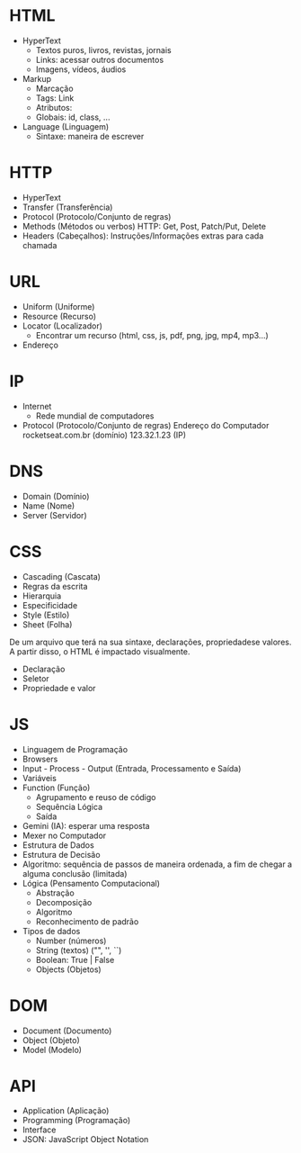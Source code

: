 # HTML
- HyperText
    - Textos puros, livros, revistas, jornais
    - Links: acessar outros documentos
    - Imagens, vídeos, áudios
- Markup
    - Marcação
    - Tags: <a> Link </a>
    - Atributos: <a href="https://rocketseat.com.br"></a>
    - Globais: id, class, ...
- Language (Linguagem)
    - Sintaxe: maneira de escrever

# HTTP
- HyperText
- Transfer (Transferência)
- Protocol (Protocolo/Conjunto de regras)
- Methods (Métodos ou verbos) HTTP: Get, Post, Patch/Put, Delete
- Headers (Cabeçalhos): Instruções/Informações extras para cada chamada

# URL
- Uniform (Uniforme)
- Resource (Recurso)
- Locator (Localizador)
    - Encontrar um recurso (html, css, js, pdf, png, jpg, mp4, mp3...)
- Endereço

# IP
- Internet
    - Rede mundial de computadores
- Protocol (Protocolo/Conjunto de regras)
Endereço do Computador
rocketseat.com.br (domínio)
123.32.1.23 (IP)

# DNS
- Domain (Domínio)
- Name (Nome)
- Server (Servidor)

# CSS

- Cascading (Cascata)
- Regras da escrita
- Hierarquia
- Especificidade
- Style (Estilo)
- Sheet (Folha)

De um arquivo que terá na sua sintaxe, declarações, propriedadese valores.
A partir disso, o HTML é impactado visualmente.

- Declaração
- Seletor
- Propriedade e valor

# JS

- Linguagem de Programação
- Browsers
- Input - Process - Output (Entrada, Processamento e Saída)
- Variáveis
- Function (Função)
    - Agrupamento e reuso de código
    - Sequência Lógica
    - Saída
- Gemini (IA): esperar uma resposta
- Mexer no Computador
- Estrutura de Dados
- Estrutura de Decisão
- Algoritmo: sequência de passos de maneira ordenada, a fim de chegar a alguma conclusão (limitada)
- Lógica (Pensamento Computacional)
    - Abstração
    - Decomposição
    - Algoritmo
    - Reconhecimento de padrão
- Tipos de dados
    - Number (números)
    - String (textos) ("", '', ``)
    - Boolean: True | False
    - Objects (Objetos)

# DOM

- Document (Documento)
- Object (Objeto)
- Model (Modelo)

# API

- Application (Aplicação)
- Programming (Programação)
- Interface
- JSON: JavaScript Object Notation